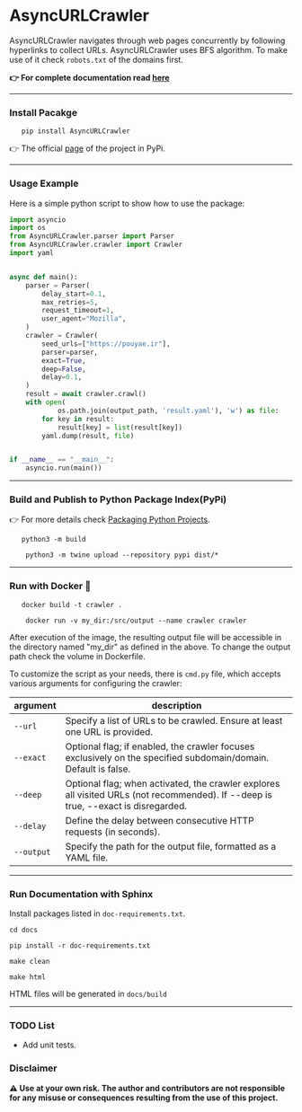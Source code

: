 # AsyncURLCrawler
AsyncURLCrawler navigates through web pages concurrently by following hyperlinks to collect URLs.
AsyncURLCrawler uses BFS algorithm. To make use of it check `robots.txt` of the domains first.

**👉 For complete documentation read [here](docs/build/html/index.html)**

---

### Install Pacakge

```commandline 
   pip install AsyncURLCrawler
   ```
👉 The official [page](https://pypi.org/project/AsyncURLCrawler) of the project in PyPi.

---

### Usage Example

Here is a simple python script to show how to use the package:

```python
import asyncio
import os
from AsyncURLCrawler.parser import Parser
from AsyncURLCrawler.crawler import Crawler
import yaml


async def main():
    parser = Parser(
        delay_start=0.1, 
        max_retries=5, 
        request_timeout=1,
        user_agent="Mozilla",
    )
    crawler = Crawler( 
        seed_urls=["https://pouyae.ir"],
        parser=parser,
        exact=True,
        deep=False,
        delay=0.1,
    )
    result = await crawler.crawl()
    with open(
            os.path.join(output_path, 'result.yaml'), 'w') as file:
        for key in result:
            result[key] = list(result[key])
        yaml.dump(result, file)


if __name__ == "__main__":
    asyncio.run(main())
```

---

### Build and Publish to Python Package Index(PyPi)

👉 For more details check [Packaging Python Projects](https://packaging.python.org/en/latest/tutorials/packaging-projects/).

```commandline 
   python3 -m build
   ```

```commandline
    python3 -m twine upload --repository pypi dist/*
   ```
---

### Run with Docker 🐳

```commandline 
   docker build -t crawler .
   ```

```commandline
    docker run -v my_dir:/src/output --name crawler crawler
   ```

After execution of the image, 
the resulting output file will be accessible in the directory named "my_dir" as defined in the above.
To change the output path check the volume in Dockerfile.

To customize the script as your needs, there is `cmd.py` file, which accepts various arguments for configuring the crawler:

| argument  | description                                                                                                                        | 
|-----------|------------------------------------------------------------------------------------------------------------------------------------| 
| `--url`   | Specify a list of URLs to be crawled. Ensure at least one URL is provided.                                                         | 
| `--exact` | Optional flag; if enabled, the crawler focuses exclusively on the specified subdomain/domain. Default is false.                    | 
| `--deep`  | Optional flag; when activated, the crawler explores all visited URLs (not recommended). If --deep is true, --exact is disregarded. | 
| `--delay` | Define the delay between consecutive HTTP requests (in seconds).                                                                   |
| `--output`| Specify the path for the output file, formatted as a YAML file.                                                                                        |

---

### Run Documentation with Sphinx

Install packages listed in `doc-requirements.txt`.

```commandline
cd docs
```

```commandline
pip install -r doc-requirements.txt
```

```commandline
make clean
```

```commandline
make html
```

HTML files will be generated in `docs/build`

---

### TODO List

- Add unit tests.

### Disclaimer

**⚠️ Use at your own risk. The author and contributors are not responsible for any misuse or consequences resulting from the use of this project.**